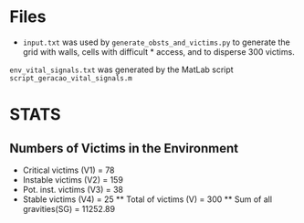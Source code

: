 # Files
* `input.txt` was used by `generate_obsts_and_victims.py` to generate the grid with walls, cells with difficult * access, and to disperse 300 victims.

`env_vital_signals.txt` was generated by the MatLab script `script_geracao_vital_signals.m`
# STATS
## Numbers of Victims in the Environment
* Critical victims    (V1) =  78
* Instable victims    (V2) = 159
* Pot. inst. victims  (V3) =  38
* Stable victims      (V4) =  25
** Total of victims    (V)  = 300
** Sum of all gravities(SG) = 11252.89
